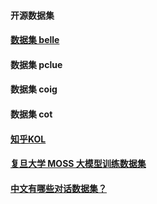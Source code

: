 #### 开源数据集


#### [数据集 belle](https://huggingface.co/BelleGroup)


#### 数据集 pclue

#### 数据集 coig

#### 数据集 cot

#### [知乎KOL](https://huggingface.co/datasets/wangrui6/Zhihu-KOL)
#### [复旦大学 MOSS 大模型训练数据集](https://aistudio.baidu.com/datasetdetail/237098)
#### [中文有哪些对话数据集？](https://www.zhihu.com/question/273625918/answer/2988303343?utm_id=0)
